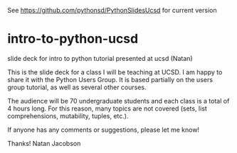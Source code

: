 
See https://github.com/pythonsd/PythonSlidesUcsd for current version

# intro-to-python-ucsd
slide deck for intro to python tutorial presented at ucsd (Natan)

This is the slide deck for a class I will be teaching at UCSD.  I am happy to share it with the Python Users Group. It is based partially on the users group tutorial, as well as several other courses.  

The audience will be 70 undergraduate students and each class is a total of 4 hours long.  For this reason, many topics are not covered (sets, list comprehensions, mutability, tuples, etc.).

If anyone has any comments or suggestions, please let me know!

Thanks!
Natan Jacobson
